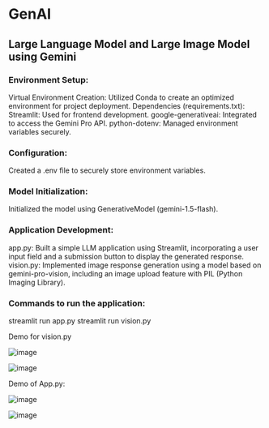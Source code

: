 # GenAI

## Large Language Model and Large Image Model using Gemini

### Environment Setup:

Virtual Environment Creation: Utilized Conda to create an optimized environment for project deployment.
Dependencies (requirements.txt):
Streamlit: Used for frontend development.
google-generativeai: Integrated to access the Gemini Pro API.
python-dotenv: Managed environment variables securely.

### Configuration:
Created a .env file to securely store environment variables.

### Model Initialization:
Initialized the model using GenerativeModel (gemini-1.5-flash).

### Application Development:
app.py: Built a simple LLM application using Streamlit, incorporating a user input field and a submission button to display the generated response.
vision.py: Implemented image response generation using a model based on gemini-pro-vision, including an image upload feature with PIL (Python Imaging Library).

### Commands to run the application:
streamlit run app.py
streamlit run vision.py

Demo for vision.py

![image](https://github.com/user-attachments/assets/5ef905ee-ea91-4d7b-ad0b-345e8049cffb)

![image](https://github.com/user-attachments/assets/aad0151a-a196-4a5f-9f40-750b65c5fa81)

Demo of App.py:

![image](https://github.com/user-attachments/assets/cf5ec03f-1254-42dd-8548-a07616c743e0)

![image](https://github.com/user-attachments/assets/70f63941-8e65-46c0-99a6-0156f8c8ccac)



